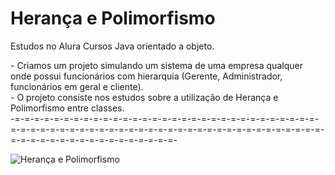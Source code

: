 # Herança e Polimorfismo
Estudos no Alura Cursos Java orientado a objeto.


<div>- Criamos um projeto simulando um sistema de uma empresa qualquer onde possui funcionários com hierarquia (Gerente, Administrador, funcionários em geral e cliente).
    <div/>
<div> - O projeto consiste nos estudos sobre a utilização de Herança e Polimorfismo entre classes.
 <div/>
  
  <div>
    -=-=-=-=-=-=-=-=-=-=-=-=-=-=-=-=-=-=-=-=-=-=-=-=-=-=-=-=-=-=-=-=-=-=-=-=-=-=-=-=-=-=-=-=-=-=-=-=-=-=-=-=-=-=-=-=-=-=-=-=-=-=-=-=-=-=-=-=-=-=-=-=-=-=-=-=-=-=-=-=-
      
   <div/>
  

![Herança e Polimorfismo](https://user-images.githubusercontent.com/87431289/144947533-28f8cddc-896a-4824-b95a-bbcc1f289607.png)
